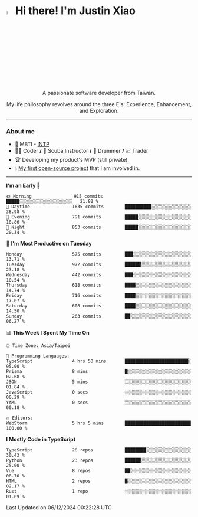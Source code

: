 # <img src="https://media.giphy.com/media/hvRJCLFzcasrR4ia7z/giphy.gif" width="5%">Hi there! I'm Justin Xiao
<p align="center">A passionate software developer from Taiwan.  </p>
<p align="center">My life philosophy revolves around the three E's: Experience, Enhancement, and Exploration.</p>

---
### About me
- 👀 MBTI - [INTP](https://www.16personalities.com/intp-personality)
- 👨‍💻 Coder **/** 🤿 Scuba Instructor **/** 🥁 Drummer **/** 📈 Trader
- 🏆 Developing my product's MVP (still private).
- 💧 [My first open-source project](https://github.com/Game-as-a-Service/Game-Lobby-Web) that I am involved in.

---
<!--START_SECTION:waka-->
**I'm an Early 🐤** 

```text
🌞 Morning                915 commits         █████░░░░░░░░░░░░░░░░░░░░   21.82 % 
🌆 Daytime                1635 commits        ██████████░░░░░░░░░░░░░░░   38.98 % 
🌃 Evening                791 commits         █████░░░░░░░░░░░░░░░░░░░░   18.86 % 
🌙 Night                  853 commits         █████░░░░░░░░░░░░░░░░░░░░   20.34 % 
```
📅 **I'm Most Productive on Tuesday** 

```text
Monday                   575 commits         ███░░░░░░░░░░░░░░░░░░░░░░   13.71 % 
Tuesday                  972 commits         ██████░░░░░░░░░░░░░░░░░░░   23.18 % 
Wednesday                442 commits         ███░░░░░░░░░░░░░░░░░░░░░░   10.54 % 
Thursday                 618 commits         ████░░░░░░░░░░░░░░░░░░░░░   14.74 % 
Friday                   716 commits         ████░░░░░░░░░░░░░░░░░░░░░   17.07 % 
Saturday                 608 commits         ████░░░░░░░░░░░░░░░░░░░░░   14.50 % 
Sunday                   263 commits         ██░░░░░░░░░░░░░░░░░░░░░░░   06.27 % 
```


📊 **This Week I Spent My Time On** 

```text
🕑︎ Time Zone: Asia/Taipei

💬 Programming Languages: 
TypeScript               4 hrs 50 mins       ████████████████████████░   95.00 % 
Prisma                   8 mins              █░░░░░░░░░░░░░░░░░░░░░░░░   02.68 % 
JSON                     5 mins              ░░░░░░░░░░░░░░░░░░░░░░░░░   01.84 % 
JavaScript               0 secs              ░░░░░░░░░░░░░░░░░░░░░░░░░   00.29 % 
YAML                     0 secs              ░░░░░░░░░░░░░░░░░░░░░░░░░   00.18 % 

🔥 Editors: 
WebStorm                 5 hrs 5 mins        █████████████████████████   100.00 % 
```

**I Mostly Code in TypeScript** 

```text
TypeScript               28 repos            ████████░░░░░░░░░░░░░░░░░   30.43 % 
Python                   23 repos            ██████░░░░░░░░░░░░░░░░░░░   25.00 % 
Vue                      8 repos             ██░░░░░░░░░░░░░░░░░░░░░░░   08.70 % 
HTML                     2 repos             █░░░░░░░░░░░░░░░░░░░░░░░░   02.17 % 
Rust                     1 repo              ░░░░░░░░░░░░░░░░░░░░░░░░░   01.09 % 
```




 Last Updated on 06/12/2024 00:22:28 UTC
<!--END_SECTION:waka-->
